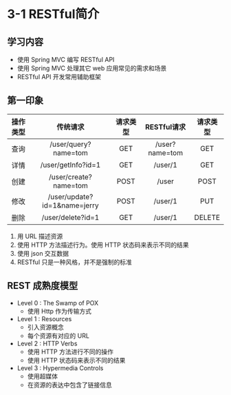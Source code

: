 # 3-1 RESTful简介

## 学习内容

* 使用 Spring MVC 编写 RESTful API
* 使用 Spring MVC 处理其它 web 应用常见的需求和场景
* RESTful API 开发常用辅助框架

## 第一印象

| 操作类型 	|           传统请求           	| 请求类型 	|   RESTful请求  	| 请求类型 	|
|:--------:	|:----------------------------:	|:--------:	|:--------------:	|:--------:	|
| 查询     	| /user/query?name=tom         	| GET      	| /user?name=tom 	| GET      	|
| 详情     	| /user/getInfo?id=1           	| GET      	| /user/1        	| GET      	|
| 创建     	| /user/create?name=tom        	| POST     	| /user          	| POST     	|
| 修改     	| /user/update?id=1&name=jerry 	| POST     	| /user/1        	| PUT      	|
| 删除     	| /user/delete?id=1            	| GET      	| /user/1        	| DELETE   	|

1. 用 URL 描述资源
2. 使用 HTTP 方法描述行为。使用 HTTP 状态码来表示不同的结果
3. 使用 json 交互数据
4. RESTful 只是一种风格，并不是强制的标准

## REST 成熟度模型

* Level 0 : The Swamp of POX
  * 使用 Http 作为传输方式
* Level 1 : Resources
  * 引入资源概念
  * 每个资源有对应的 URL
* Level 2 : HTTP Verbs
  * 使用 HTTP 方法进行不同的操作
  * 使用 HTTP 状态码来表示不同的结果
* Level 3 : Hypermedia Controls
  * 使用超媒体
  * 在资源的表达中包含了链接信息

